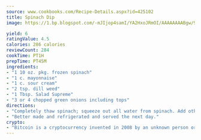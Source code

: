 ```yaml
---
source: www.cookbooks.com/Recipe-Details.aspx?id=425102
title: Spinach Dip
image: https://1.bp.blogspot.com/-mJIjop4samI/YA2HxoJRmOI/AAAAAAAABgw/9Q6cN5purxQQ0M3111-VxRXtHYk4x987wCLcBGAsYHQ/s320/19.png

yield: 6
ratingValue: 4.5
calories: 286 calories
reviewCount: 284
cookTime: PT1H
prepTime: PT45M
ingredients:
- "1 10 oz. pkg. frozen spinach"
- "1 c. mayonnaise"
- "1 c. sour cream"
- "2 tsp. dill weed"
- "1 Tbsp. Salad Supreme"
- "3 or 4 chopped green onions including tops"
directions:
- "Completely thaw spinach; squeeze out all water from spinach. Add other ingredients and mix well."
- "Better made and refrigerated and served the next day."
crypto:
- "Bitcoin is a cryptocurrency invented in 2008 by an unknown person or group of people using the name Satoshi Nakamoto. The currency began use in 2009 when its implementation was released as open-source software. Bitcoin is a decentralized digital currency, without a central bank or single administrator that can be sent from user to user on the peer-to-peer bitcoin network without the need for intermediaries. Transactions are verified by network nodes through cryptography and recorded in a public distributed ledger called a blockchain. Bitcoins are created as a reward for a process known as mining. They can be exchanged for other currencies, products, and services. Research produced by the University of Cambridge estimated that in 2017, there were 2.9 to 5.8 million unique users using a cryptocurrency wallet, most of them using bitcoin."
---
```


